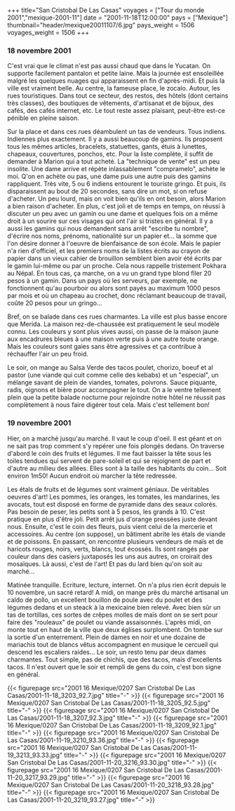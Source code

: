 +++
title="San Cristobal De Las Casas"
voyages = ["Tour du monde 2001","mexique-2001-11"]
date = "2001-11-18T12:00:00"
pays = ["Mexique"]
thumbnail="header/mexique20011107/6.jpg"
pays_weight = 1506
voyages_weight = 1506
+++
### 18 novembre 2001

C'est vrai que le climat n'est pas aussi chaud que dans le Yucatan. On supporte 
facilement pantalon et petite laine. Mais la journée est ensoleillée malgré 
les quelques nuages qui apparaissent en fin d'après-midi. Et puis la ville est 
vraiment belle. Au centre, la fameuse place, le zocalo. Autour, les rues touristiques. 
Dans tout ce secteur, des restos, des hôtels (dont certains très classes), des 
boutiques de vêtements, d'artisanat et de bijoux, des cafés, des cafés internet, 
etc. Le tout reste assez plaisant, peut-être est-ce pénible en pleine saison. 


Sur la place et dans ces rues déambulent un tas de vendeurs. Tous indiens. 
Indiennes plus exactement. Il y a aussi beaucoup de gamins. Ils proposent tous 
les mêmes articles, bracelets, statuettes, gants, étuis à lunettes, chapeaux, 
couvertures, ponchos, etc. Pour la liste complète, il suffit de demander à Marion 
qui a tout acheté. La "technique de vente" est un peu insolite. Une dame arrive 
et répète inlassablement "compramelo", achète le moi. Q'on en achète ou pas, 
une dame puis une autre puis des gamins rappliquent. Très vite, 5 ou 6 indiens 
entourent le touriste gringo. Et puis, ils disparaissent au bout de 20 secondes, 
sans dire un mot, si on refuse d'acheter. Un peu lourd, mais on voit bien qu'ils 
en ont besoin, alors Marion a bien raison d'acheter. En plus, c'est joli et 
de temps en temps, on réussi à discuter un peu avec un gamin ou une dame et 
quelques fois on a même droit à un sourire sur ces visages qui ont l'air si 
tristes en général. Il y a aussi les gamins qui nous demandent sans arrêt "escribe 
tu nombre", d'écrire nos noms, prénoms, nationalité sur un papier et... la somme 
que l'on désire donner à l'oeuvre de bienfaisance de son école. Mais le papier 
n'a rien d'officiel, et les premiers noms de la listes écrits au crayon de papier 
dans un vieux cahier de brouillon semblent bien avoir été écrits par le gamin 
lui-même ou par un proche. Cela nous rappelle tristement Pokhara au Népal. En 
tous cas, ça marche, on a vu un grand type blond filer 20 pesos à un gamin. 
Dans un pays où les serveurs, par exemple, ne fonctionnent qu'au pourboir ou 
alors sont payés au maximum 1000 pesos par mois et où un chapeau au crochet, 
donc réclamant beaucoup de travail, coûte 20 pesos pour un gringo... 

Bref, on se balade dans ces rues charmantes. La ville est plus basse encore 
que Merida. La maison rez-de-chaussée est pratiquement le seul modèle connu. 
Les couleurs y sont plus vives aussi, on passe de la maison jaune aux encadrures 
bleues à une maison verte puis à une autre toute orange. Mais les couleurs sont 
gaies sans être agressives et ça contribue à réchauffer l'air un peu froid.

Le soir, on mange au Salsa Verde des tacos poulet, chorizo, boeuf et al pastor 
(une viande qui cuit comme celle des kebabs) et un "especial", un mélange savant 
de plein de viandes, tomates, poivrons. Sauce piquante, radis, oignons et bière 
pour accompagner le tout. On a le ventre tellement plein que la petite balade 
nocturne pour rejoindre notre hôtel ne réussit pas complètement à nous faire 
digérer tout cela. Mais c'est tellement bon! 

### 19 novembre 2001

Hier, on a marché jusqu'au marché. Il vaut le coup d'oeil. Il est géant et 
on ne sait pas trop comment s'y repérer une fois plongés dedans. On traverse 
d'abord le coin des fruits et légumes. Il me faut baisser la tête sous les toiles 
tendues qui servent de pare-soleil et qui se rejoignent de part et d'autre au 
milieu des allées. Elles sont à la taille des habitants du coin... Soit environ 
1m50! Aucun endroit où marcher la tête redressée. 

Les étals de fruits et de légumes sont vraiment géniaux. De véritables oeuvres 
d'art! Les pommes, les oranges, les tomates, les mandarines, les avocats, tout 
est disposé en forme de pyramide dans des seaux colorés. Pas besoin de peser, 
les petits sont à 5 pesos, les grands à 10. C'est pratique en plus d'être joli. 
Petit arrêt jus d'orange pressées juste devant nous. Ensuite, c'est le coin 
des fleurs, puis vient celui de la mercerie et accessoires. Au centre (on suppose), 
un bâtiment abrite les étals de viande et de poissons. En passant, on rencontre 
plusieurs vendeurs de maïs et de haricots rouges, noirs, verts, blancs, tout 
écossés. Ils sont rangés par couleur dans des casiers juxtaposés les uns aus 
autres, on croirait des mosaïques. Là aussi, c'est de l'art! Et pas du lard 
bien qu'on soit au marché...

Matinée tranquille. Ecriture, lecture, internet. On n'a plus rien écrit depuis 
le 10 novembre, un sacré retard! A midi, on mange près du marché artisanal un 
caldo de pollo, un excellent bouillon de poule avec du poulet et des légumes 
dedans et un steack à la mexicaine bien relevé. Avec bien sûr un tas de tortillas, 
ces sortes de crêpes molles de maïs dont on se sert pour faire des "rouleaux" 
de poulet ou viande assaisonnés. L'après midi, on monte tout en haut de la ville 
que deux églises surplombent. On tombe sur la sortie d'un enterrement. Plein 
de dames en noir et une dozaine de mariachis tout de blancs vêtus accompagnent 
en musique le cercueil qui descend les escaliers raides... Le soir, un resto 
tenu par deux dames charmantes. Tout simple, pas de chichis, que des tacos, 
mais d'excellents tacos. Il n'est ouvert que le soir et rempli de gens du coin, 
c'est bon signe en général.


<div id="TOTO">{{< figurepage src="2001 16 Mexique/0207 San Cristobal De Las Casas/2001-11-18_3203_92.7.jpg" title="-"  >}}
{{< figurepage src="2001 16 Mexique/0207 San Cristobal De Las Casas/2001-11-18_3205_92.5.jpg" title="-"  >}}
{{< figurepage src="2001 16 Mexique/0207 San Cristobal De Las Casas/2001-11-18_3207_92.3.jpg" title="-"  >}}
{{< figurepage src="2001 16 Mexique/0207 San Cristobal De Las Casas/2001-11-19_3209_92.1.jpg" title="-"  >}}
{{< figurepage src="2001 16 Mexique/0207 San Cristobal De Las Casas/2001-11-19_3210_93.36.jpg" title="-"  >}}
{{< figurepage src="2001 16 Mexique/0207 San Cristobal De Las Casas/2001-11-19_3213_93.33.jpg" title="-"  >}}
{{< figurepage src="2001 16 Mexique/0207 San Cristobal De Las Casas/2001-11-20_3216_93.30.jpg" title="-"  >}}
{{< figurepage src="2001 16 Mexique/0207 San Cristobal De Las Casas/2001-11-20_3217_93.29.jpg" title="-"  >}}
{{< figurepage src="2001 16 Mexique/0207 San Cristobal De Las Casas/2001-11-20_3218_93.28.jpg" title="-"  >}}
{{< figurepage src="2001 16 Mexique/0207 San Cristobal De Las Casas/2001-11-20_3219_93.27.jpg" title="-"  >}}
</DIV>

